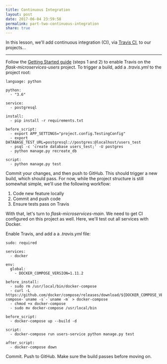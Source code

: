 ```yaml
---
title: Continuous Integration
layout: post
date: 2017-06-04 23:59:58
permalink: part-two-continuous-integration
share: true
---
```


In this lesson, we'll add continuous integration (CI), via [Travis CI](travis-ci.org), to our projects...

---

Follow the [Getting Started guide](https://docs.travis-ci.com/user/getting-started/) (steps 1 and 2) to enable Travis on the *flask-microservices-users* project. To trigger a build, add a *.travis.yml* to the project root:

```
language: python

python:
  - "3.6"

service:
  - postgresql

install:
  - pip install -r requirements.txt

before_script:
  - export APP_SETTINGS="project.config.TestingConfig"
  - export DATABASE_TEST_URL=postgresql://postgres:@localhost/users_test
  - psql -c 'create database users_test;' -U postgres
  - python manage.py recreate_db

script:
  - python manage.py test
```

Commit your changes, and then push to GitHub. This should trigger a new build, which should pass. For now, while the project structure is still somewhat simple, we'll use the following workflow:

1. Code new feature locally
1. Commit and push code
1. Ensure tests pass on Travis

With that, let's turn to *flask-microservices-main*. We need to get CI configured on this project as well. Here, we'll test out all services with Docker.

Enable Travis, and add a a *.travis.yml* file:

```
sudo: required

services:
  - docker

env:
  global:
    - DOCKER_COMPOSE_VERSION=1.11.2

before_install:
  - sudo rm /usr/local/bin/docker-compose
  - curl -L https://github.com/docker/compose/releases/download/${DOCKER_COMPOSE_VERSION}/docker-compose-`uname -s`-`uname -m` > docker-compose
  - chmod +x docker-compose
  - sudo mv docker-compose /usr/local/bin

before_script:
  - docker-compose up --build -d

script:
  - docker-compose run users-service python manage.py test

after_script:
  - docker-compose down
```

Commit. Push to GitHub. Make sure the build passes before moving on.
